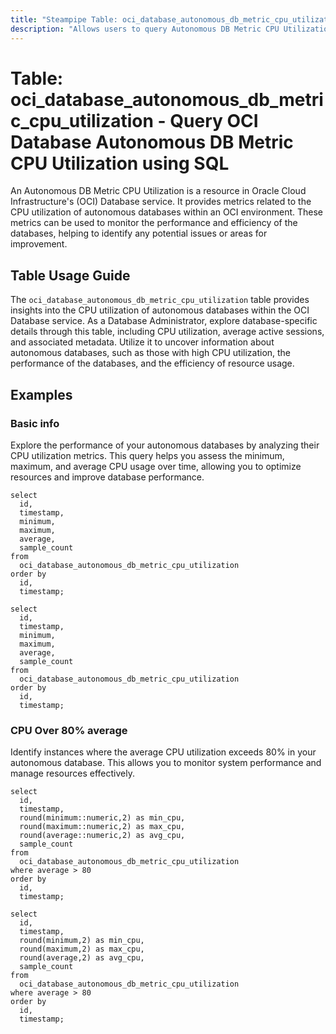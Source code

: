 ```yaml
---
title: "Steampipe Table: oci_database_autonomous_db_metric_cpu_utilization - Query OCI Database Autonomous DB Metric CPU Utilization using SQL"
description: "Allows users to query Autonomous DB Metric CPU Utilization in the OCI Database service."
---
```


# Table: oci_database_autonomous_db_metric_cpu_utilization - Query OCI Database Autonomous DB Metric CPU Utilization using SQL

An Autonomous DB Metric CPU Utilization is a resource in Oracle Cloud Infrastructure's (OCI) Database service. It provides metrics related to the CPU utilization of autonomous databases within an OCI environment. These metrics can be used to monitor the performance and efficiency of the databases, helping to identify any potential issues or areas for improvement.

## Table Usage Guide

The `oci_database_autonomous_db_metric_cpu_utilization` table provides insights into the CPU utilization of autonomous databases within the OCI Database service. As a Database Administrator, explore database-specific details through this table, including CPU utilization, average active sessions, and associated metadata. Utilize it to uncover information about autonomous databases, such as those with high CPU utilization, the performance of the databases, and the efficiency of resource usage.

## Examples

### Basic info
Explore the performance of your autonomous databases by analyzing their CPU utilization metrics. This query helps you assess the minimum, maximum, and average CPU usage over time, allowing you to optimize resources and improve database performance.

```sql+postgres
select
  id,
  timestamp,
  minimum,
  maximum,
  average,
  sample_count
from
  oci_database_autonomous_db_metric_cpu_utilization
order by
  id,
  timestamp;
```

```sql+sqlite
select
  id,
  timestamp,
  minimum,
  maximum,
  average,
  sample_count
from
  oci_database_autonomous_db_metric_cpu_utilization
order by
  id,
  timestamp;
```

### CPU Over 80% average
Identify instances where the average CPU utilization exceeds 80% in your autonomous database. This allows you to monitor system performance and manage resources effectively.

```sql+postgres
select
  id,
  timestamp,
  round(minimum::numeric,2) as min_cpu,
  round(maximum::numeric,2) as max_cpu,
  round(average::numeric,2) as avg_cpu,
  sample_count
from
  oci_database_autonomous_db_metric_cpu_utilization
where average > 80
order by
  id,
  timestamp;
```

```sql+sqlite
select
  id,
  timestamp,
  round(minimum,2) as min_cpu,
  round(maximum,2) as max_cpu,
  round(average,2) as avg_cpu,
  sample_count
from
  oci_database_autonomous_db_metric_cpu_utilization
where average > 80
order by
  id,
  timestamp;
```